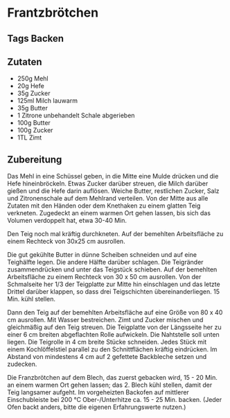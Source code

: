 # Frantzbrötchen

## Tags Backen

## Zutaten

- 250g Mehl
- 20g Hefe
- 35g Zucker
- 125ml Milch lauwarm
- 35g Butter
- 1 Zitrone unbehandelt Schale abgerieben
- 100g Butter
- 100g Zucker
- 1TL Zimt

## Zubereitung

Das Mehl in eine Schüssel geben, in die Mitte eine Mulde drücken und die Hefe hineinbröckeln. Etwas Zucker darüber streuen, die Milch darüber gießen und die Hefe darin auflösen. Weiche Butter, restlichen Zucker, Salz und Zitronenschale auf dem Mehlrand verteilen. Von der Mitte aus alle Zutaten mit den Händen oder dem Knethaken zu einem glatten Teig verkneten. Zugedeckt an einem warmen Ort gehen lassen, bis sich das Volumen verdoppelt hat, etwa 30-40 Min.

Den Teig noch mal kräftig durchkneten. Auf der bemehlten Arbeitsfläche zu einem Rechteck von 30x25 cm ausrollen.

Die gut gekühlte Butter in dünne Scheiben schneiden und auf eine Teighälfte legen. Die andere Hälfte darüber schlagen. Die Teigränder zusammendrücken und unter das Teigstück schieben. Auf der bemehlten Arbeitsfläche zu einem Rechteck von 30 x 50 cm ausrollen.
Von der Schmalseite her 1/3 der Teigplatte zur Mitte hin einschlagen und das letzte Drittel darüber klappen, so dass drei Teigschichten übereinanderliegen. 15 Min. kühl stellen.

Dann den Teig auf der bemehlten Arbeitsfläche auf eine Größe von 80 x 40 cm ausrollen. Mit Wasser bestreichen. Zimt und Zucker mischen und gleichmäßig auf den Teig streuen. Die Teigplatte von der Längsseite her zu einer 6 cm breiten abgeflachten Rolle aufwickeln. Die Nahtstelle soll unten liegen. Die Teigrolle in 4 cm breite Stücke schneiden. Jedes Stück mit einem Kochlöffelstiel parallel zu den Schnittflächen kräftig eindrücken. Im Abstand von mindestens 4 cm auf 2 gefettete Backbleche setzen und zudecken.

Die Franzbrötchen auf dem Blech, das zuerst gebacken wird, 15 - 20 Min. an einem warmen Ort gehen lassen; das 2. Blech kühl stellen, damit der Teig langsamer aufgeht. Im vorgeheizten Backofen auf mittlerer Einschubleiste bei 200 °C Ober-/Unterhitze ca. 15 - 25 Min. backen. (Jeder Ofen backt anders, bitte die eigenen Erfahrungswerte nutzen.)
